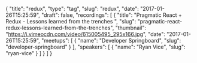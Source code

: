 {
  "title": "redux",
  "type": "tag",
  "slug": "redux",
  "date": "2017-01-26T15:25:59",
  "draft": false,
  "recordings": [
    {
      "title": "Pragmatic React + Redux - Lessons learned from the trenches ",
      "slug": "pragmatic-react-redux-lessons-learned-from-the-trenches",
      "thumbnail": "https://i.vimeocdn.com/video/615005495_295x166.jpg",
      "date": "2017-01-26T15:25:59",
      "meetups": [
        {
          "name": "Developer Springboard",
          "slug": "developer-springboard"
        }
      ],
      "speakers": [
        {
          "name": "Ryan Vice",
          "slug": "ryan-vice"
        }
      ]
    }
  ]
}